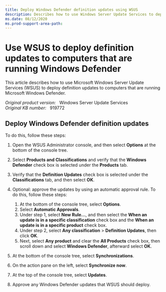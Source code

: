 ```yaml
---
title: Deploy Windows Defender definition updates using WSUS
description: Describes how to use Windows Server Update Services to deploy definition updates to computers that are running Windows Defender.
ms.date: 08/12/2020
ms.prod-support-area-path:
---
```

# Use WSUS to deploy definition updates to computers that are running Windows Defender

This article describes how to use Microsoft Windows Server Update Services (WSUS) to deploy definition updates to computers that are running Microsoft Windows Defender.

_Original product version:_ &nbsp; Windows Server Update Services  
_Original KB number:_ &nbsp; 919772

## Deploy Windows Defender definition updates

To do this, follow these steps:

1. Open the WSUS Administrator console, and then select **Options** at the bottom of the console tree.
2. Select **Products and Classifications** and verify that the **Windows Defender** check box is selected under the **Products** tab.
3. Verify that the **Definition Updates** check box is selected under the **Classifications** tab, and then select **OK**.

4. Optional: approve the updates by using an automatic approval rule. To do this, follow these steps:
   1. At the bottom of the console tree, select **Options**.
   2. Select **Automatic Approvals**.
   3. Under step 1, select **New Rule...**, and then select the **When an update is in a specific classification** check box and the **When an update is in a specific product** check box.
   4. Under step 2, select **Any classification** > **Definition Updates**, then click **OK**.
   5. Next, select **Any product** and clear the **All Products** check box, then scroll down and select **Windows Defender**, afterward select **OK**.

5. At the bottom of the console tree, select **Synchronizations**.
6. On the action pane on the left, select **Synchronize now**.
7. At the top of the console tree, select **Updates**.
8. Approve any Windows Defender updates that WSUS should deploy.
